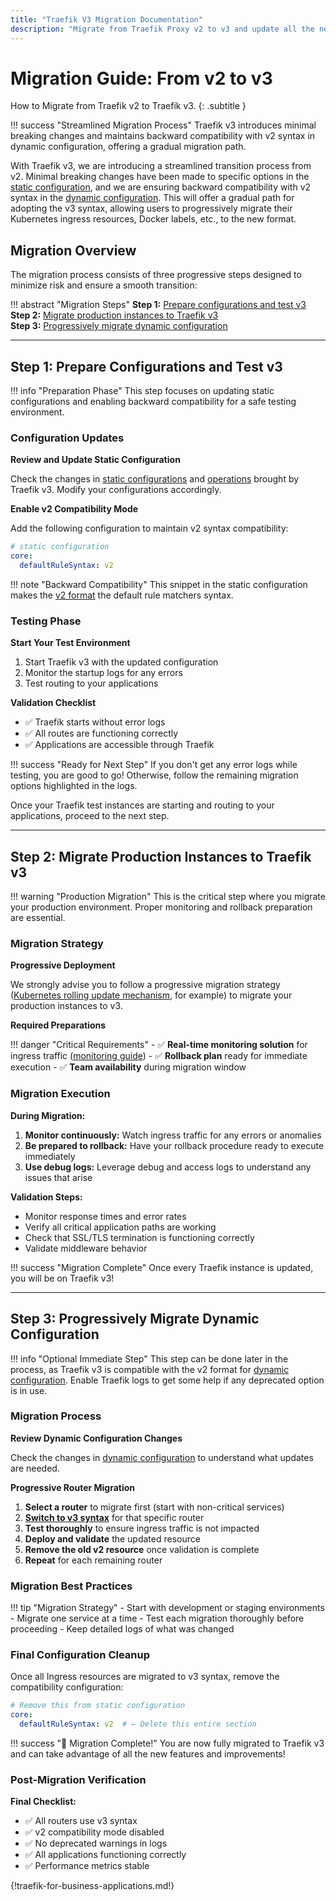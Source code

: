 ```yaml
---
title: "Traefik V3 Migration Documentation"
description: "Migrate from Traefik Proxy v2 to v3 and update all the necessary configurations to take advantage of all the improvements. Read the technical documentation."
---
```


# Migration Guide: From v2 to v3

How to Migrate from Traefik v2 to Traefik v3.
{: .subtitle }

!!! success "Streamlined Migration Process"
    Traefik v3 introduces minimal breaking changes and maintains backward compatibility with v2 syntax in dynamic configuration, offering a gradual migration path.

With Traefik v3, we are introducing a streamlined transition process from v2. Minimal breaking changes have been made to specific options in the [static configuration](./v2-to-v3-details.md#static-configuration-changes "Link to static configuration changes"), and we are ensuring backward compatibility with v2 syntax in the [dynamic configuration](./v2-to-v3-details.md#dynamic-configuration-changes "Link to dynamic configuration changes"). This will offer a gradual path for adopting the v3 syntax, allowing users to progressively migrate their Kubernetes ingress resources, Docker labels, etc., to the new format.

## Migration Overview

The migration process consists of three progressive steps designed to minimize risk and ensure a smooth transition:

!!! abstract "Migration Steps"
    **Step 1:** [Prepare configurations and test v3](#step-1-prepare-configurations-and-test-v3)  
    **Step 2:** [Migrate production instances to Traefik v3](#step-2-migrate-production-instances-to-traefik-v3)  
    **Step 3:** [Progressively migrate dynamic configuration](#step-3-progressively-migrate-dynamic-configuration)

---

## Step 1: Prepare Configurations and Test v3

!!! info "Preparation Phase"
    This step focuses on updating static configurations and enabling backward compatibility for a safe testing environment.

### Configuration Updates

**Review and Update Static Configuration**

Check the changes in [static configurations](./v2-to-v3-details.md#static-configuration-changes "Link to static configuration changes") and [operations](./v2-to-v3-details.md#operations-changes "Link to operations changes") brought by Traefik v3. Modify your configurations accordingly.

**Enable v2 Compatibility Mode**

Add the following configuration to maintain v2 syntax compatibility:

```yaml
# static configuration
core:
  defaultRuleSyntax: v2
```

!!! note "Backward Compatibility"
    This snippet in the static configuration makes the [v2 format](../migrate/v2-to-v3-details.md#configure-the-default-syntax-in-static-configuration "Link to configure default syntax in static config") the default rule matchers syntax.

### Testing Phase

**Start Your Test Environment**

1. Start Traefik v3 with the updated configuration
2. Monitor the startup logs for any errors
3. Test routing to your applications

**Validation Checklist**

- ✅ Traefik starts without error logs
- ✅ All routes are functioning correctly  
- ✅ Applications are accessible through Traefik

!!! success "Ready for Next Step"
    If you don't get any error logs while testing, you are good to go! Otherwise, follow the remaining migration options highlighted in the logs.

Once your Traefik test instances are starting and routing to your applications, proceed to the next step.

---

## Step 2: Migrate Production Instances to Traefik v3

!!! warning "Production Migration"
    This is the critical step where you migrate your production environment. Proper monitoring and rollback preparation are essential.

### Migration Strategy

**Progressive Deployment**

We strongly advise you to follow a progressive migration strategy ([Kubernetes rolling update mechanism](https://kubernetes.io/docs/tutorials/kubernetes-basics/update/update-intro/ "Link to the Kubernetes rolling update documentation"), for example) to migrate your production instances to v3.

**Required Preparations**

!!! danger "Critical Requirements"
    - ✅ **Real-time monitoring solution** for ingress traffic ([monitoring guide](https://traefik.io/blog/capture-traefik-metrics-for-apps-on-kubernetes-with-prometheus/ "Link to the blog on capturing Traefik metrics with Prometheus"))
    - ✅ **Rollback plan** ready for immediate execution
    - ✅ **Team availability** during migration window

### Migration Execution

**During Migration:**

1. **Monitor continuously:** Watch ingress traffic for any errors or anomalies
2. **Be prepared to rollback:** Have your rollback procedure ready to execute immediately
3. **Use debug logs:** Leverage debug and access logs to understand any issues that arise

**Validation Steps:**

- Monitor response times and error rates
- Verify all critical application paths are working
- Check that SSL/TLS termination is functioning correctly
- Validate middleware behavior

!!! success "Migration Complete"
    Once every Traefik instance is updated, you will be on Traefik v3!

---

## Step 3: Progressively Migrate Dynamic Configuration

!!! info "Optional Immediate Step"
    This step can be done later in the process, as Traefik v3 is compatible with the v2 format for [dynamic configuration](./v2-to-v3-details.md#dynamic-configuration-changes "Link to dynamic configuration changes"). Enable Traefik logs to get some help if any deprecated option is in use.

### Migration Process

**Review Dynamic Configuration Changes**

Check the changes in [dynamic configuration](./v2-to-v3-details.md#dynamic-configuration-changes "Link to dynamic configuration changes") to understand what updates are needed.

**Progressive Router Migration**

1. **Select a router** to migrate first (start with non-critical services)
2. **[Switch to v3 syntax](./v2-to-v3-details.md#configure-the-syntax-per-router "Link to configuring the syntax per router")** for that specific router
3. **Test thoroughly** to ensure ingress traffic is not impacted
4. **Deploy and validate** the updated resource
5. **Remove the old v2 resource** once validation is complete
6. **Repeat** for each remaining router

### Migration Best Practices

!!! tip "Migration Strategy"
    - Start with development or staging environments
    - Migrate one service at a time
    - Test each migration thoroughly before proceeding
    - Keep detailed logs of what was changed

### Final Configuration Cleanup

Once all Ingress resources are migrated to v3 syntax, remove the compatibility configuration:

```yaml
# Remove this from static configuration
core:
  defaultRuleSyntax: v2  # ← Delete this entire section
```

!!! success "🎉 Migration Complete!"
    You are now fully migrated to Traefik v3 and can take advantage of all the new features and improvements!

### Post-Migration Verification

**Final Checklist:**

- ✅ All routers use v3 syntax
- ✅ v2 compatibility mode disabled
- ✅ No deprecated warnings in logs
- ✅ All applications functioning correctly
- ✅ Performance metrics stable

{!traefik-for-business-applications.md!}
